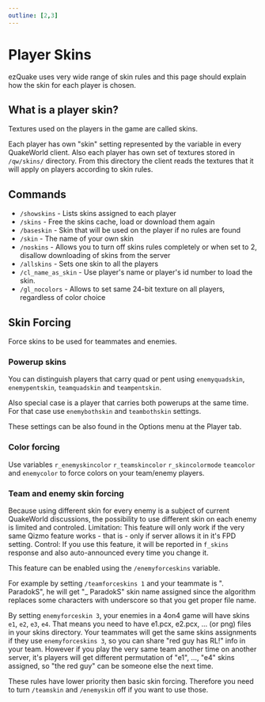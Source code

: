 ```yaml
---
outline: [2,3]
---
```


# Player Skins

ezQuake uses very wide range of skin rules and this page should explain how the skin for each player is chosen.

## What is a player skin?

Textures used on the players in the game are called skins.

Each player has own "skin" setting represented by the variable in every QuakeWorld client. Also each player has own set of textures stored in `/qw/skins/`
directory. From this directory the client reads the textures that it will apply on players according to skin rules.

## Commands

* `/showskins` - Lists skins assigned to each player
* `/skins` - Free the skins cache, load or download them again
* `/baseskin` - Skin that will be used on the player if no rules are found
* `/skin` - The name of your own skin
* `/noskins` - Allows you to turn off skins rules completely or when set to 2, disallow downloading of skins from the server
* `/allskins` - Sets one skin to all the players
* `/cl_name_as_skin` - Use player's name or player's id number to load the skin.
* `/gl_nocolors` - Allows to set same 24-bit texture on all players, regardless of color choice

## Skin Forcing

Force skins to be used for teammates and enemies.

### Powerup skins

You can distinguish players that carry quad or pent using `enemyquadskin`, `enemypentskin`, `teamquadskin` and `teampentskin`.

Also special case is a player that carries both powerups at the same time. For that case use `enemybothskin` and `teambothskin` settings.

These settings can be also found in the Options menu at the Player tab.

### Color forcing

Use variables `r_enemyskincolor` `r_teamskincolor` `r_skincolormode` `teamcolor` and `enemycolor` to force colors on your team/enemy players.

### Team and enemy skin forcing

Because using different skin for every enemy is a subject of current QuakeWorld discussions, the possibility to use different skin on each enemy is limited and
controled.
Limitation: This feature will only work if the very same Qizmo feature works - that is - only if server allows it in it's FPD setting.
Control: If you use this feature, it will be reported in `f_skins` response and also auto-announced every time you change it.

This feature can be enabled using the `/enemyforceskins` variable.

For example by setting `/teamforceskins 1` and your teammate is ". ParadokS", he will get "_ ParadokS" skin name assigned since the algorithm replaces some
characters with underscore so that you get proper file name.

By setting `enemyforceskin 3`, your enemies in a 4on4 game will have skins `e1`, `e2`, `e3`, `e4`. That means you need to have e1.pcx, e2.pcx, ... (or png)
files in your skins directory. Your teammates will get the same skins assignments if they use `enemyforceskins 3`, so you can share "red guy has RL!" info in
your team. However if you play the very same team another time on another server, it's players will get different permutation of "e1", ..., "e4" skins assigned,
so "the red guy" can be someone else the next time.

These rules have lower priority then basic skin forcing. Therefore you need to turn `/teamskin` and `/enemyskin` off if you want to use those.
